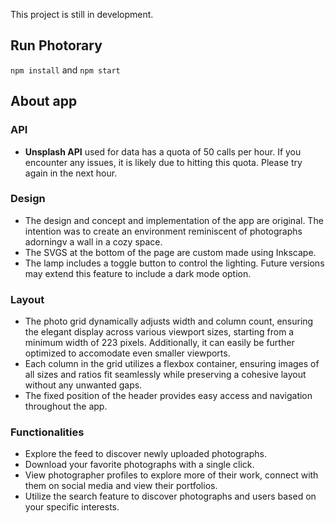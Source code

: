 This project is still in development.

## Run Photorary
`npm install` and `npm start`


## About app
### API
- **Unsplash API** used for data has a quota of 50 calls per hour. If you encounter any issues, it is likely due to hitting this quota. Please try again in the next hour. <br />

### Design
- The design and concept and implementation of the app are original. The intention was to create an environment reminiscent of photographs adorningv a wall in a cozy space. <br />
- The SVGS at the bottom of the page are custom made using Inkscape. <br />
- The lamp includes a toggle button to control the lighting. Future versions may extend this feature to include a dark mode option. <br />

### Layout
- The photo grid dynamically adjusts width and column count, ensuring the elegant display across various viewport sizes, starting from a minimum width of 223 pixels. Additionally, it can easily be further optimized to accomodate even smaller viewports. <br />
- Each column in the grid utilizes a flexbox container, ensuring images of all sizes and ratios fit seamlessly while preserving a cohesive layout without any unwanted gaps. <br />
- The fixed position of the header provides easy access and navigation throughout the app. <br />

### Functionalities
- Explore the feed to discover newly uploaded photographs. <br />
- Download your favorite photographs with a single click. <br />
- View photographer profiles to explore more of their work, connect with them on social media and view their portfolios. <br />
- Utilize the search feature to discover photographs and users based on your specific interests.  <br />